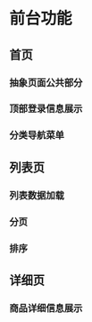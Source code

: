 # 前台功能

## 首页

### 抽象页面公共部分

### 顶部登录信息展示

### 分类导航菜单

## 列表页

### 列表数据加载

### 分页

### 排序

## 详细页

### 商品详细信息展示